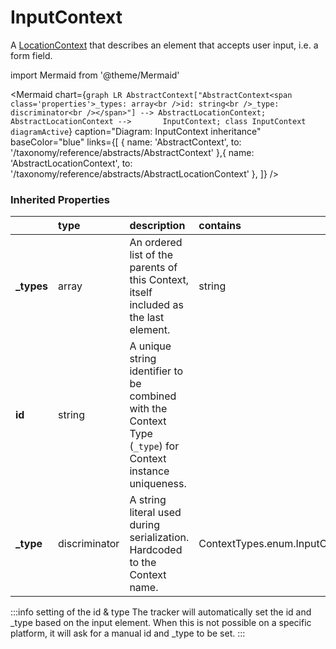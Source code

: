 # InputContext

A [LocationContext](/taxonomy/reference/location-contexts/overview.md)  that describes an element that accepts user input, i.e. a form field.

import Mermaid from '@theme/Mermaid'

<Mermaid chart={`
    graph LR
      AbstractContext["AbstractContext<span class='properties'>_types: array<br />id: string<br />_type: discriminator<br /></span>"] --> AbstractLocationContext;
      AbstractLocationContext -->       InputContext;
    class InputContext diagramActive
  `}
  caption="Diagram: InputContext inheritance"
  baseColor="blue"
  links={[
{ name: 'AbstractContext', to: '/taxonomy/reference/abstracts/AbstractContext' },{ name: 'AbstractLocationContext', to: '/taxonomy/reference/abstracts/AbstractLocationContext' },  ]}
/>

### Inherited Properties

|             | type          | description                                                                                                | contains                       |
|:------------|:--------------|:-----------------------------------------------------------------------------------------------------------|:-------------------------------|
| **\_types** | array         | An ordered list of the parents of this Context, itself included as the last element.                       | string                         |
| **id**      | string        | A unique string identifier to be combined with the Context Type (`_type`) for Context instance uniqueness. |                                |
| **\_type**  | discriminator | A string literal used during serialization. Hardcoded to the Context name.                                 | ContextTypes.enum.InputContext |

:::info setting of the id & type
The tracker will automatically set the id and _type based on the input element. When this is not possible on a specific platform, it will ask for a manual id and _type to be set.
:::
